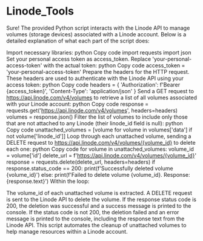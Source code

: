 # Linode_Tools

Sure! The provided Python script interacts with the Linode API to manage volumes (storage devices) associated with a Linode account. Below is a detailed explanation of what each part of the script does:

Import necessary libraries:
python
Copy code
import requests
import json
Set your personal access token as access_token. Replace 'your-personal-access-token' with the actual token:
python
Copy code
access_token = 'your-personal-access-token'
Prepare the headers for the HTTP request. These headers are used to authenticate with the Linode API using your access token:
python
Copy code
headers = {
    'Authorization': f'Bearer {access_token}',
    'Content-Type': 'application/json'
}
Send a GET request to https://api.linode.com/v4/volumes to retrieve a list of all volumes associated with your Linode account:
python
Copy code
response = requests.get('https://api.linode.com/v4/volumes', headers=headers)
volumes = response.json()
Filter the list of volumes to include only those that are not attached to any Linode (their linode_id field is null):
python
Copy code
unattached_volumes = [volume for volume in volumes['data'] if not volume['linode_id']]
Loop through each unattached volume, sending a DELETE request to https://api.linode.com/v4/volumes/{volume_id} to delete each one:
python
Copy code
for volume in unattached_volumes:
    volume_id = volume['id']
    delete_url = f'https://api.linode.com/v4/volumes/{volume_id}'
    response = requests.delete(delete_url, headers=headers)
    if response.status_code == 200:
        print(f'Successfully deleted volume {volume_id}')
    else:
        print(f'Failed to delete volume {volume_id}. Response: {response.text}')
Within the loop:

The volume_id of each unattached volume is extracted.
A DELETE request is sent to the Linode API to delete the volume.
If the response status code is 200, the deletion was successful and a success message is printed to the console.
If the status code is not 200, the deletion failed and an error message is printed to the console, including the response text from the Linode API.
This script automates the cleanup of unattached volumes to help manage resources within a Linode account.
